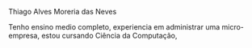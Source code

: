 Thiago Alves Moreria das Neves

Tenho ensino medio completo, experiencia em administrar uma micro-empresa, estou cursando Ciência da Computação,  
